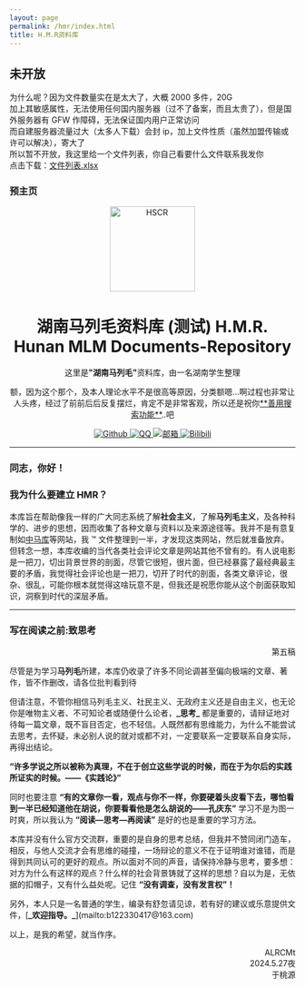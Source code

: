 ```yaml
---
layout: page
permalink: /hmr/index.html
title: H.M.R资料库
---
```


## 未开放

为什么呢？因为文件数量实在是太大了，大概 2000 多件，20G  
加上其敏感属性，无法使用任何国内服务器（过不了备案，而且太贵了），但是国外服务器有 GFW 作障碍，无法保证国内用户正常访问  
而自建服务器流量过大（太多人下载）会封 ip，加上文件性质（虽然加盟传输或许可以解决），寄大了  
所以暂不开放，我这里给一个文件列表，你自己看要什么文件联系我发你  
点击下载：[文件列表.xlsx](https://raw.githubusercontent.com/ALRCMt/ALRCMt.github.io/refs/heads/main/file/%E6%96%87%E4%BB%B6%E5%88%97%E8%A1%A8.xlsx)

### 预主页

<div align="CENTER">
  <img src="https://gitee.com/ALRCMt/mt-hmr-build/raw/master/image.svg" alt="HSCR" width="150px"/>
</div>

<div align="center">
  <h1 align="center">湖南马列毛资料库 (测试) H.M.R.<br />Hunan MLM Documents-Repository</h1>

  <p>这里是<strong>"湖南马列毛"</strong>资料库，由一名湖南学生整理</p>

  <p>额，因为这个那个，及本人理论水平不是很高等原因，分类额嗯...啊过程也非常让人头疼，经过了前前后后反复摆烂，肯定不是非常客观，所以还是祝你<u>**善用搜索功能**</u>..吧</p>

  <p>
    <a href="https://github.com/ALRCMt">
      <img src="https://img.shields.io/badge/Github-ALRCMt-black.svg" alt="Github" />
    </a>
    <a href="https://qm.qq.com/q/4uVkK9nRPW?personal_qrcode_source=3">
      <img src="https://img.shields.io/badge/QQ-ALRCMt-white.svg" alt="QQ" />
    </a>
    <a href="mailto:b122330417@163.com">
      <img src="https://img.shields.io/badge/邮箱-b122330417@163.com-orange.svg" alt="邮箱" />
    </a>
    <a href="https://space.bilibili.com/483215864?spm_id_from=333.1007.0.0">
      <img src="https://img.shields.io/badge/Bilibili-ALRC_Mt-pink.svg" alt="Bilibili" />
    </a>
  </p>
</div>

<hr />

<h3>同志，你好！</h3>

<h3>我为什么要建立 HMR？</h3>

<p>本库旨在帮助像我一样的广大同志系统了解<strong>社会主义</strong>，了解<strong>马列毛主义</strong>，及各种科学的、进步的思想，因而收集了各种文章与资料以及来源途径等。我并不是有意复制如<a href="https://www.marxists.org">中马库</a>等网站，我 ™ 文件整理到一半，才发现这类网站，然后就准备放弃。但转念一想，本库收编的当代各类社会评论文章是网站其他不曾有的。有人说电影是一把刀，切出背景世界的剖面，尽管它很短，很片面，但已经暴露了最经典最主要的矛盾，我觉得社会评论也是一把刀，切开了时代的剖面，各类文章评论，很杂、很乱，可能你根本就觉得这啥玩意不是，但我还是祝愿你能从这个剖面获取知识，洞察到时代的深层矛盾。</p>

<hr />

<h3>写在阅读之前:致思考</h3>

<div align="right">
  <p align="right">第五稿</p>
</div>

<p>尽管是为学习<strong>马列毛</strong>所建，本库仍收录了许多不同论调甚至偏向极端的文章、著作，皆不作删改，请各位批判看到待</p>

<p>但请注意，不管你相信马列毛主义、社民主义、无政府主义还是自由主义，也无论你是唯物主义者、不可知论者或随便什么论者，<strong>_思考_</strong> 都是重要的，请辩证地对待每一篇文章，既不盲目否定，也不轻信。人既然都有思维能力，为什么不能尝试去思考，去怀疑，未必别人说的就对或都不对，一定要联系一定要联系自身实际，再得出结论。</p>

<p><strong>“许多学说之所以被称为真理，不在于创立这些学说的时候，而在于为尔后的实践所证实的时候。——《实践论》”</strong></p>

<p>同时也要注意 <strong>“有的文章你一看，观点与你不一样，你要硬着头皮看下去，哪怕看到一半已经知道他在胡说，你要看看他是怎么胡说的——孔庆东”</strong> 学习不是为图一时爽，所以我认为 <strong>“阅读—思考—再阅读”</strong> 是好的也是重要的学习方法。</p>

<p>本库并没有什么官方交流群，重要的是自身的思考总结，但我并不赞同闭门造车，相反，与他人交流才会有思维的碰撞，一场辩论的意义不在于证明谁对谁错，而是得到共同认可的更好的观点。所以面对不同的声音，请保持冷静与思考，要多想：对方为什么有这样的观点？什么样的社会背景铸就了这样的思想？自以为是，无依据的扣帽子，又有什么益处呢。记住 <strong>“没有调查，没有发言权”！</strong></p>

<p>另外，本人只是一名普通的学生，编录有舒忽请见谅，若有好的建议或乐意提供文件，[<strong>_欢迎指导。_</strong>](mailto:b122330417@163.com)</p>

<p>以上，是我的希望，就当作序。</p>

<div align="right">
  <span align="right">ALRCMt<br />2024.5.27夜<br />于桃源</span>
</div>
